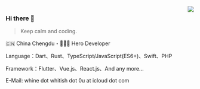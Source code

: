 <img align="right" src="https://github-readme-stats.vercel.app/api?username=medz&show_icons=true&theme=radical&hide_title=true" />

### Hi there 👋

> Keep calm and coding.

🇨🇳 China Chengdu・👨🏻‍💻 Hero Developer

Language：Dart、Rust、TypeScript/JavaScript(ES6+)、Swift、PHP

Framework：Flutter、Vue.js、React.js、And any more...

E-Mail: whine dot whitish dot 0u at icloud dot com
